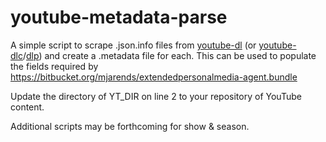 # youtube-metadata-parse

A simple script to scrape .json.info files from [youtube-dl](https://github.com/ytdl-org/youtube-dl) (or [youtube-dlc](https://github.com/blackjack4494/yt-dlc)/[dlp](https://github.com/pukkandan/yt-dlp)) and create a .metadata file for each. This can be used to populate the fields required by https://bitbucket.org/mjarends/extendedpersonalmedia-agent.bundle

Update the directory of YT_DIR on line 2 to your repository of YouTube content.

Additional scripts may be forthcoming for show & season.
